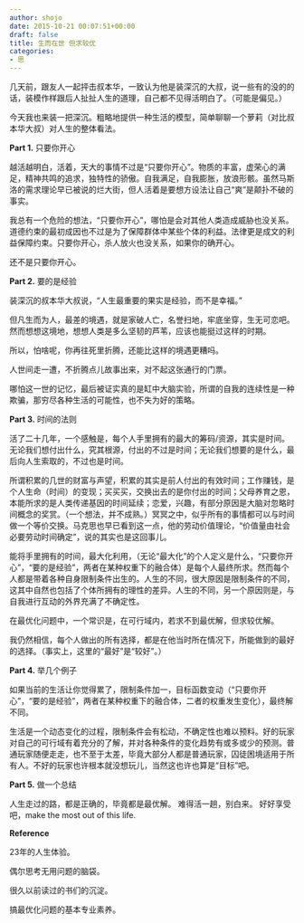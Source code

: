 ```yaml
---
author: shojo
date: 2015-10-21 00:07:51+00:00
draft: false
title: 生而在世 但求较优
categories:
- 思
---
```


几天前，跟友人一起抨击叔本华，一致认为他是装深沉的大叔，说一些有的没的的话，装模作样跟后人扯扯人生的道理，自己都不见得活明白了。（可能是偏见。）

今天我也来装一把深沉。粗略地提供一种生活的模型，简单聊聊一个萝莉（对比叔本华大叔）对人生的整体看法。

**Part 1.** 只要你开心

越活越明白，活着，天大的事情不过是“只要你开心”。物质的丰富，虚荣心的满足，精神共鸣的追求，独特性的骄傲。自我满足，自我膨胀，放浪形骸。虽然马斯洛的需求理论早已被说的烂大街，但人活着是要想方设法让自己“爽”是颠扑不破的事实。

我总有一个危险的想法，“只要你开心”，哪怕是会对其他人类造成威胁也没关系。道德约束的最初成因也不过是为了保障群体中某些个体的利益。法律更是成文的利益保障约束。只要你开心，杀人放火也没关系，如果你的确开心。

还不是只要你开心。

**Part 2.** 要的是经验

装深沉的叔本华大叔说，“人生最重要的果实是经验，而不是幸福。”

但凡生而为人，最差的境遇，就是家破人亡，名誉扫地，牢底坐穿，生无可恋吧。然而想想这境地，想想人类是多么坚韧的芦苇，应该也能挺过这样的时期。

所以，怕啥呢，你再往死里折腾，还能比这样的境遇更糟吗。

人世间走一遭，不折腾点儿故事出来，对不起这张通行的门票。

哪怕这一世的记忆，最后被证实真的是缸中大脑实验，所谓的自我的连续性是一种欺骗，那穷尽各种生活的可能性，也不失为好的策略。

**Part 3.** 时间的法则

活了二十几年，一个感触是，每个人手里拥有的最大的筹码/资源，其实是时间。无论我们想付出什么，究其根源，付出的不过是时间；无论我们想要的是什么，最后向人生索取的，不过也是时间。

所谓积累的几世的财富与声望，积累的其实是前人付出的有效时间；工作赚钱，是个人生命（时间）的变现；买买买，交换出去的是你付出的时间；父母养育之恩，本能所求的是人类传递基因的时间延续；恋爱，兴趣，有部分原因是大脑对忽略时间概念的奖赏。（一个想法，并不成熟。）冥冥之中，似乎所有的事情都可以与时间做一个等价交换。马克思也早已看到这一点，他的劳动价值理论，“价值量由社会必要劳动时间确定”，说的其实也是这回事儿。

能将手里拥有的时间，最大化利用，（无论“最大化”的个人定义是什么，“只要你开心”，“要的是经验”，两者在某种权重下的融合体）是每个人最终所求。然而每个人都是带着各种自身限制条件出生的。人生的不同，很大原因是限制条件的不同，这其中自然也包括了个体所拥有的理性的差异。人生的不同，另一个原因则是，与自我进行互动的外界充满了不确定性。

在最优化问题中，一个常识是，在可行域内，若求不到最优解，但求较优解。

我仍然相信，每个人做出的所有选择，都是在他当时所在情况下，所能做到的最好的选择。（事实上，这里的“最好”是“较好”。）

**Part 4.** 举几个例子

如果当前的生活让你觉得累了，限制条件加一，目标函数变动（“只要你开心”，“要的是经验”，两者在某种权重下的融合体，二者的权重发生变化），最终解不同。

生活是一个动态变化的过程，限制条件会有松动，不确定性也难以预料。好的玩家对自己的可行域有着充分的了解，并对各种条件的变化趋势有或多或少的预测。普通玩家随便走走，也不至于太差，毕竟大部分人都是普通玩家，囚徒困境适用于所有人。不好的玩家也许根本就没想玩儿，当然这也许也算是“目标”吧。

**Part 5.** 做一个总结

人生走过的路，都是正确的，毕竟都是最优解。
难得活一趟，别白来。
好好享受吧，make the most out of this life.

**Reference**

23年的人生体验。

偶尔思考无用问题的脑袋。

很久以前读过的书们的沉淀。

搞最优化问题的基本专业素养。
